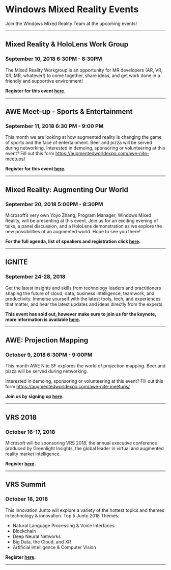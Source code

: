 # Windows Mixed Reality Events
Join the Windows Mixed Reality Team at the upcoming events!

---
## Mixed Reality & HoloLens Work Group
### September 10, 2018 6:30PM - 8:30PM
The Mixed Reality Workgroup is an opportunity for MR developers (AR, VR, XR, MR, whatever!) to come together, share ideas, and get work done in a friendly and supportive environment!

**Register for this event [here](https://www.meetup.com/hololens-mr/events/254051135/).**


---
## AWE Meet-up - Sports & Entertainment
### September 11, 2018 6:30 PM - 9:00 PM
This month we are looking at how augmented reality is changing the game of sports and the face of entertainment.
Beer and pizza will be served during networking.
Interested in demoing, sponsoring or volunteering at this event? Fill out this form https://augmentedworldexpo.com/awe-nite-meetups/

**Register for this event [here](https://www.meetup.com/AWENiteSF/events/252620689/).**


---
## Mixed Reality: Augmenting Our World
### September 20, 2018 5:00PM - 8:30PM
Microsoft’s very own Yoyo Zhang, Program Manager, Windows Mixed Reality, will be presenting at this event. Join us for an exciting evening of talks, a panel discussion, and a HoloLens demonstration as we explore the new possibilities of an augmented world. Hope to see you there! 

**For the full agenda, list of speakers and registration click [here](https://siliconvalleyforum.com/event/mixed-reality-augmenting-our-world/).**


---
## IGNITE
### September 24-28, 2018
Get the latest insights and skills from technology leaders and practitioners shaping the future of cloud, data, business intelligence, teamwork, and productivity. Immerse yourself with the latest tools, tech, and experiences that matter, and hear the latest updates and ideas directly from the experts.

**This event has sold out, however make sure to join us for the keynote, more information is available [here](https://www.microsoft.com/en-us/ignite).**


---
## AWE: Projection Mapping
### October 9, 2018 6:30PM - 9:00PM
This month AWE Nite SF explores the world of projection mapping. 
Beer and pizza will be served during networking.

Interested in demoing, sponsoring or volunteering at this event? Fill out this form https://augmentedworldexpo.com/awe-nite-meetups/

**Join us by signing up [here](https://www.meetup.com/AWENiteSF/events/252620735/).**

---
## VRS 2018
### October 16-17, 2018
Microsoft will be sponsoring VRS 2018, the annual executive conference produced by Greenlight Insights, the global leader in virtual and augmented reality market intelligence.

**Register  [here](https://www.vrsconference.com/).**

---
## VRS Summit
### October 18, 2018
This Innovation Junto will explore a variety of the hottest topics and themes in technology & innovation. Top 5 Junto 2018 Themes:
*	Natural Language Processing & Voice Interfaces
*	Blockchain
*	Deep Neural Networks
*	Big Data, the Cloud, and XR
*	Artificial Intelligence & Computer Vision

**Register  [here](https://vrsconference.com/innovation-junto/).**

---
